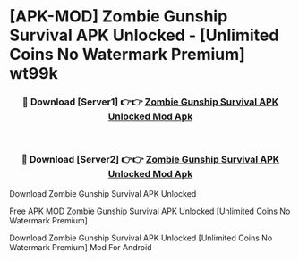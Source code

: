 # [APK-MOD] Zombie Gunship Survival APK Unlocked - [Unlimited Coins No Watermark Premium] wt99k



<div align="center">
<h3>🔴 Download [Server1] 👉👉 <a href="https://momento.my/?title=Zombie_Gunship_Survival_APK_Unlocked">Zombie Gunship Survival APK Unlocked Mod Apk</a></h3><br>

<h3>🔴 Download [Server2] 👉👉 <a href="https://momento.my/?title=Zombie_Gunship_Survival_APK_Unlocked">Zombie Gunship Survival APK Unlocked Mod Apk</a></h3>
</div>



Download Zombie Gunship Survival APK Unlocked 

Free APK MOD Zombie Gunship Survival APK Unlocked [Unlimited Coins No Watermark Premium]

Download Zombie Gunship Survival APK Unlocked [Unlimited Coins No Watermark Premium] Mod For Android
